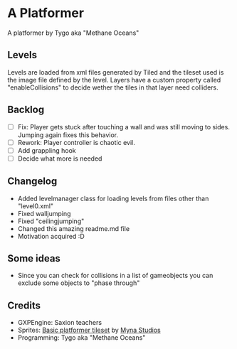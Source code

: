 # A Platformer
A platformer by Tygo aka "Methane Oceans"

## Levels
Levels are loaded from xml files generated by Tiled and the tileset used is the image file defined by the level. Layers have a custom property called "enableCollisions" to decide wether the tiles in that layer need colliders.

## Backlog
- [ ] Fix: Player gets stuck after touching a wall and was still moving to sides. Jumping again fixes this behavior.
- [ ] Rework: Player controller is chaotic evil.
- [ ] Add grappling hook
- [ ] Decide what more is needed

## Changelog
- Added levelmanager class for loading levels from files other than "level0.xml"
- Fixed walljumping
- Fixed "ceilingjumping"
- Changed this amazing readme.md file
- Motivation acquired :D

## Some ideas
- Since you can check for collisions in a list of gameobjects you can exclude some objects to "phase through"

## Credits
- GXPEngine: Saxion teachers
- Sprites: [Basic platformer tileset](https://mynastudios.itch.io/basic-platformer-tileset) by [Myna Studios](https://mynastudios.itch.io/)
- Programming: Tygo aka "Methane Oceans"